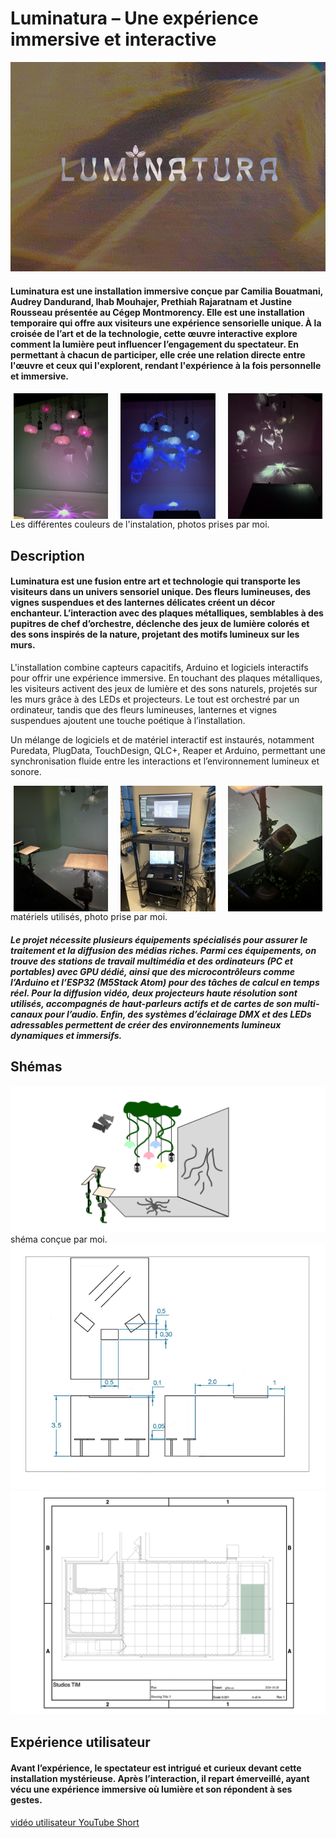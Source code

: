 # Luminatura – Une expérience immersive et interactive
<div align="center">
  <img src="./photo_référence/luminatura/luminatura_logo.png" alt="luminatura" />
</div>

#### Luminatura est une installation immersive conçue par Camilia Bouatmani, Audrey Dandurand, Ihab Mouhajer, Prethiah Rajaratnam et Justine Rousseau présentée au Cégep Montmorency. Elle est une installation temporaire qui offre aux visiteurs une expérience sensorielle unique. À la croisée de l’art et de la technologie, cette œuvre interactive explore comment la lumière peut influencer l’engagement du spectateur. En permettant à chacun de participer, elle crée une relation directe entre l'œuvre et ceux qui l'explorent, rendant l'expérience à la fois personnelle et immersive.

<div style="display: flex; justify-content: space-around;" >
  <img src="./photo_référence/luminatura/luminatura_rose.jpg" alt="luminatura" style="width: 30%; margin-right: 10px;" />
  <img src="./photo_référence/luminatura/luminatura_bleu.jpg" alt="luminatura" style="width: 30%; margin-right: 10px;" />
  <img src="./photo_référence/luminatura/luminatura_blanc.jpg" alt="luminatura" style="width: 30%;" />
</div>
Les différentes couleurs de l'instalation, photos prises par moi.

## Description
#### Luminatura est une fusion entre art et technologie qui transporte les visiteurs dans un univers sensoriel unique. Des fleurs lumineuses, des vignes suspendues et des lanternes délicates créent un décor enchanteur. L’interaction avec des plaques métalliques, semblables à des pupitres de chef d’orchestre, déclenche des jeux de lumière colorés et des sons inspirés de la nature, projetant des motifs lumineux sur les murs.

L'installation combine capteurs capacitifs, Arduino et logiciels interactifs pour offrir une expérience immersive. En touchant des plaques métalliques, les visiteurs activent des jeux de lumière et des sons naturels, projetés sur les murs grâce à des LEDs et projecteurs. Le tout est orchestré par un ordinateur, tandis que des fleurs lumineuses, lanternes et vignes suspendues ajoutent une touche poétique à l’installation.

Un mélange de logiciels et de matériel interactif est instaurés, notamment Puredata, PlugData, TouchDesign, QLC+, Reaper et Arduino, permettant une synchronisation fluide entre les interactions et l’environnement lumineux et sonore.

<div style="display: flex; justify-content: space-around;" >
  <img src="./photo_référence/luminatura/luminatura_plaques.jpg" alt="luminatura" style="width: 30%; margin-right: 10px;" />
  <img src="./photo_référence/luminatura/luminatura_bts.jpg" alt="luminatura" style="width: 30%; margin-right: 10px;" />
  <img src="./photo_référence/luminatura/luminatura_haut-parleur.jpg" alt="luminatura" style="width: 30%;" />
</div>
matériels utilisés, photo prise par moi.

##### Le projet nécessite plusieurs équipements spécialisés pour assurer le traitement et la diffusion des médias riches. Parmi ces équipements, on trouve des stations de travail multimédia et des ordinateurs (PC et portables) avec GPU dédié, ainsi que des microcontrôleurs comme l’Arduino et l’ESP32 (M5Stack Atom) pour des tâches de calcul en temps réel. Pour la diffusion vidéo, deux projecteurs haute résolution sont utilisés, accompagnés de haut-parleurs actifs et de cartes de son multi-canaux pour l’audio. Enfin, des systèmes d’éclairage DMX et des LEDs adressables permettent de créer des environnements lumineux dynamiques et immersifs.

## Shémas
<div align="center">
  <img src="./photo_référence/luminatura/shéma_luminatura.png" alt="luminatura" />
</div>
shéma conçue par moi.

<div align="center">
  <img src="./photo_référence/luminatura/luminatura_shéma_02.png" alt="luminatura" />
</div>

<div align="center">
  <img src="./photo_référence/luminatura/luminatura_shéma_03.png" alt="luminatura" />
</div>

## Expérience utilisateur
#### Avant l’expérience, le spectateur est intrigué et curieux devant cette installation mystérieuse. Après l’interaction, il repart émerveillé, ayant vécu une expérience immersive où lumière et son répondent à ses gestes.

[vidéo utilisateur YouTube Short](https://youtube.com/shorts/T1O86cZ9BfU?si=-Znbrktvf9UuwsY2)

